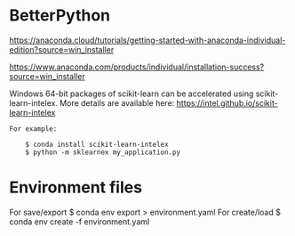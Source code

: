 # BetterPython


https://anaconda.cloud/tutorials/getting-started-with-anaconda-individual-edition?source=win_installer

https://www.anaconda.com/products/individual/installation-success?source=win_installer



Windows 64-bit packages of scikit-learn can be accelerated using scikit-learn-intelex.
    More details are available here: https://intel.github.io/scikit-learn-intelex

    For example:

        $ conda install scikit-learn-intelex
        $ python -m sklearnex my_application.py
# Environment files
For save/export
        $ conda env export > environment.yaml
For create/load
        $ conda env create -f environment.yaml 